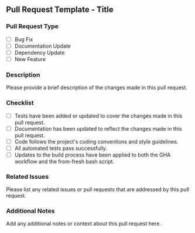 ## Pull Request Template - Title

### Pull Request Type

- [ ] Bug Fix
- [ ] Documentation Update
- [ ] Dependency Update
- [ ] New Feature

### Description

Please provide a brief description of the changes made in this pull request.

### Checklist

- [ ] Tests have been added or updated to cover the changes made in this pull request.
- [ ] Documentation has been updated to reflect the changes made in this pull request.
- [ ] Code follows the project's coding conventions and style guidelines.
- [ ] All automated tests pass successfully.
- [ ] Updates to the build process have been applied to both the GHA workflow and the from-fresh bash script.

### Related Issues

Please list any related issues or pull requests that are addressed by this pull request.

### Additional Notes

Add any additional notes or context about this pull request here.
